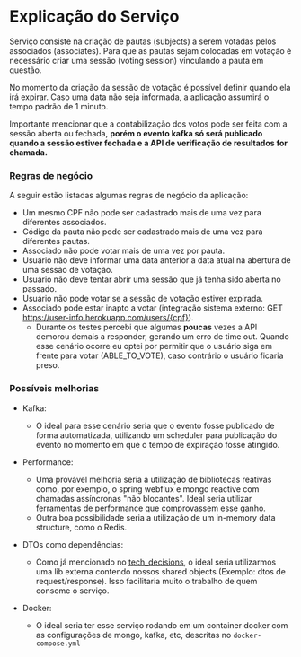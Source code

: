 # Explicação do Serviço

Serviço consiste na criação de pautas (subjects) a serem votadas pelos associados (associates).
Para que as pautas sejam colocadas em votação é necessário criar uma sessão (voting session) vinculando a pauta em questão.

No momento da criação da sessão de votação é possível definir quando ela irá expirar. Caso uma data não seja informada, a aplicação assumirá o tempo padrão de 1 minuto.

Importante mencionar que a contabilização dos votos pode ser feita com a sessão aberta ou fechada, **porém o evento kafka só será publicado quando a sessão estiver fechada e a API de verificação de resultados for chamada.**

### Regras de negócio

A seguir estão listadas algumas regras de negócio da aplicação:

* Um mesmo CPF não pode ser cadastrado mais de uma vez para diferentes associados.
* Código da pauta não pode ser cadastrado mais de uma vez para diferentes pautas.
* Associado não pode votar mais de uma vez por pauta.
* Usuário não deve informar uma data anterior a data atual na abertura de uma sessão de votação.
* Usuário não deve tentar abrir uma sessão que já tenha sido aberta no passado.
* Usuário não pode votar se a sessão de votação estiver expirada.
* Associado pode estar inapto a votar (integração sistema externo: GET https://user-info.herokuapp.com/users/{cpf}).
    * Durante os testes percebi que algumas **poucas** vezes a API demorou demais a responder, gerando um erro de time out. Quando esse cenário ocorre eu optei por permitir que o usuário siga em frente para votar (ABLE_TO_VOTE), caso contrário o usuário ficaria preso. 

### Possíveis melhorias

* Kafka:
    - O ideal para esse cenário seria que o evento fosse publicado de forma automatizada, utilizando um scheduler para publicação do evento no momento em que o tempo de expiração fosse atingido.

* Performance:
    - Uma provável melhoria seria a utilização de bibliotecas reativas como, por exemplo, o spring webflux e mongo reactive com chamadas assíncronas "não blocantes". Ideal seria utilizar ferramentas de performance que comprovassem esse ganho.
    - Outra boa possibilidade seria a utilização de um in-memory data structure, como o Redis.

* DTOs como dependências:
    - Como já mencionado no [tech_decisions](tech_decisions.md), o ideal seria utilizarmos uma lib externa contendo nossos shared objects (Exemplo: dtos de request/response). Isso facilitaria muito o trabalho de quem consome o serviço.

* Docker:
    - O ideal seria ter esse serviço rodando em um container docker com as configurações de mongo, kafka, etc, descritas no `docker-compose.yml`
